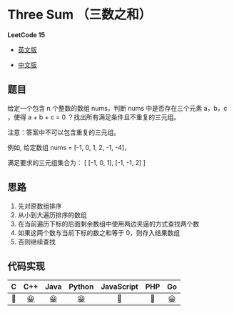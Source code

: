 # Three Sum （三数之和）

**LeetCode 15**

* [英文版](https://leetcode.com/problems/3sum/)

* [中文版](https://leetcode-cn.com/problems/3sum/)

## 题目

给定一个包含 n 个整数的数组 nums，判断 nums 中是否存在三个元素 a，b，c ，使得 a + b + c = 0 ？找出所有满足条件且不重复的三元组。

注意：答案中不可以包含重复的三元组。

例如, 给定数组 nums = [-1, 0, 1, 2, -1, -4]，

满足要求的三元组集合为：
[
  [-1, 0, 1],
  [-1, -1, 2]
]

## 思路

1. 先对原数组排序
2. 从小到大遍历排序的数组
3. 在当前遍历下标的后面剩余数组中使用两边夹逼的方式查找两个数
4. 如果这两个数与当前下标的数之和等于 0，则存入结果数组
5. 否则继续查找

## 代码实现

| C | C++ | Java | Python | JavaScript | PHP | Go |
| :--: | :--: | :--: | :--: | :---: | :---: | :---: |
| 🤔 | [😀](ThreeSum.cpp) | [😀](ThreeSum.java) | [😀](ThreeSum.py) | 🤔 | 🤔 | [😀](three_sum.go) |

